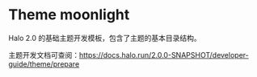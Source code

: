# Theme moonlight

Halo 2.0 的基础主题开发模板，包含了主题的基本目录结构。

主题开发文档可查阅：<https://docs.halo.run/2.0.0-SNAPSHOT/developer-guide/theme/prepare>
